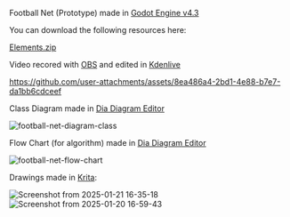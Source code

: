 Football Net (Prototype) made in [Godot Engine v4.3](https://godotengine.org/)

You can download the following resources here:

[Elements.zip](https://github.com/user-attachments/files/18521507/Elements.zip)


Video recored with [OBS](https://obsproject.com/) and edited in [Kdenlive](https://kdenlive.org/en/)

https://github.com/user-attachments/assets/8ea486a4-2bd1-4e88-b7e7-da1bb6cdceef


Class Diagram made in [Dia Diagram Editor](http://dia-installer.de/)

![football-net-diagram-class](https://github.com/user-attachments/assets/94733ced-f413-4859-98ea-ba0d461ac73a)


Flow Chart (for algorithm) made in [Dia Diagram Editor](http://dia-installer.de/)

![football-net-flow-chart](https://github.com/user-attachments/assets/e3fb93f1-5555-4052-9c2b-f94ab00aeccc)


Drawings made in [Krita](https://krita.org/en/):

![Screenshot from 2025-01-21 16-35-18](https://github.com/user-attachments/assets/12fd62ff-9019-4944-8fc3-f6104bad9298)
![Screenshot from 2025-01-20 16-59-43](https://github.com/user-attachments/assets/ca9b4f1c-88b8-450f-a444-7e18c631eb05)

